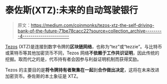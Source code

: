 # 泰佐斯(XTZ):未来的自动驾驶银行

> 原文：<https://medium.com/coinmonks/tezos-xtz-the-self-driving-bank-of-the-future-71be78cacc22?source=collection_archive---------4----------------------->

[Tezos](https://blog.coincodecap.com/tezos-cryptocurrency-an-ultimate-guide) (XTZ)是连接到数字令牌的**区块链网络**，也称为“tez”或“tezzie”。与比特币或莱特币等其他加密货币不同，Tezos 网络**不依赖于工作共识证明**，因此传统的挖掘。取而代之的是，代币持有者会因参与利益证明机制而获得奖励。

Tezos 的主要目的是**将令牌持有者聚集在一起**到**合作做出决定**，这将在未来改进加密货币。泰佐斯的本土象征是 XTZ。